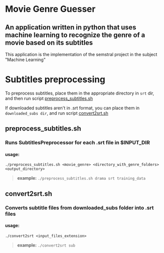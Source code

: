 # Movie Genre Guesser
## An application written in python that uses machine learning to recognize the genre of a movie based on its subtitles

This application is the implementation of the semstral project in the subject "Machine Learning"

# Subtitles preprocessing
To preprocess subtitles, place them in the appropriate directory in `srt` dir, and then run script [preprocess_subtitles.sh](https://github.com/naitoramu/ml-project/edit/master/README.md#preprocess_subtitlessh)

If downloaded subtitles aren't in .srt format, you can place them in `downloaded_subs dir`, and run script [convert2srt.sh](https://github.com/naitoramu/ml-project/edit/master/README.md#convert2srtsh)

## preprocess_subtitles.sh
### Runs SubtitlesPreprocessor for each .srt file in $INPUT_DIR
#### usage:
`./preprocess_subtitles.sh <movie_genre> <directory_with_genre_folders> <output_directory>`
> **example:**
`./preprocess_subtitles.sh drama srt training_data`


## convert2srt.sh
### Converts subtitle files from downloaded_subs folder into .srt files

#### usage:
`./convert2srt <input_files_extension>`

> **example:**
`./convert2srt sub`
